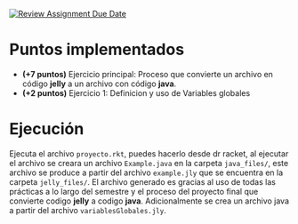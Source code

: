 [![Review Assignment Due Date](https://classroom.github.com/assets/deadline-readme-button-24ddc0f5d75046c5622901739e7c5dd533143b0c8e959d652212380cedb1ea36.svg)](https://classroom.github.com/a/g15yszWF)

# Puntos implementados

- **(+7 puntos)** Ejercicio principal: Proceso que convierte un archivo en código **jelly** a un archivo con código **java**.
- **(+2 puntos)** Ejercicio 1: Definicion y uso de Variables globales

# Ejecución

Ejecuta el archivo `proyecto.rkt`, puedes hacerlo desde dr racket, al ejecutar el archivo
se creara un archivo `Example.java` en la carpeta `java_files/`, este archivo se produce a partir del archivo `example.jly` que se encuentra en la carpeta `jelly_files/`. El archivo
generado es gracias al uso de todas las prácticas a lo largo del semestre y el proceso del proyecto final que convierte codigo **jelly** a codigo **java**. Adicionalmente se crea un archivo java a partir del archivo `variablesGlobales.jly`.



